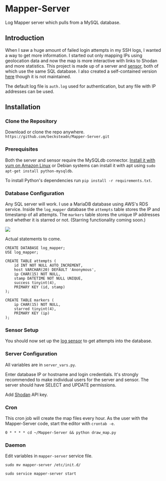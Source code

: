 # Mapper-Server
Log Mapper server which pulls from a MySQL database.

## Introduction

When I saw a huge amount of failed login attempts in my SSH logs, I wanted a way to get more information. I started out only mapping IPs using geolocation data and now the map is more interactive with links to Shodan and more statistics. This project is made up of a server and [sensor](https://github.com/becksteadn/Log-Sensor), both of which use the same SQL database. I also created a self-contained version [here](https://github.com/becksteadn/Log-Mapper) though it is not maintained.

The default log file is `auth.log` used for authentication, but any file with IP addresses can be used.

## Installation

### Clone the Repository

Download or clone the repo anywhere. `https://github.com/becksteadn/Mapper-Server.git`

### Prerequisites

Both the server and sensor require the MySQLdb connector. [Install it with yum on Amazon Linux](https://lazyprogrammer.me/installing-the-python-mysql-mysqldb-connector/) or Debian systems can  install it with apt using `sudo apt-get install python-mysqldb`.

To install Python's dependencies run `pip install -r requirements.txt`.

### Database Configuration

Any SQL server will work. I use a MariaDB database using AWS's RDS service. Inside the `log_mapper` database the `attempts` table stores the IP and timestamp of all attempts. The `markers` table stores the unique IP addresses and whether it is starred or not. (Starring functionality coming soon.)

![](https://lambda.sx/m4g.png)

Actual statements to come.

```
CREATE DATABASE log_mapper;
USE log_mapper;

CREATE TABLE attempts (
	id INT NOT NULL AUTO_INCREMENT,
    host VARCHAR(20) DEFAULT 'Anonymous',
    ip CHAR(15) NOT NULL,
    stamp DATETIME NOT NULL UNIQUE,
    success tinyint(4),
    PRIMARY KEY (id, stamp)
);

CREATE TABLE markers (
	ip CHAR(15) NOT NULL,
    starred tinyint(4),
    PRIMARY KEY (ip)
);
```

### Sensor Setup

You should now set up the [log sensor](https://github.com/becksteadn/Log-Sensor) to get attempts into the database.

### Server Configuration
All variables are in `server_vars.py`.

Enter database IP or hostname and login credentials. It's strongly recommended to make individual users for the server and sensor. The server should have SELECT and UPDATE permissions.

Add [Shodan](https://shodan.io) API key.

### Cron

This cron job will create the map files every hour. As the user with the Mapper-Server code, start the editor with `crontab -e`.

`0 * * * * cd ~/Mapper-Server && python draw_map.py`

### Daemon
Edit variables in `mapper-server` service file.

`sudo mv mapper-server /etc/init.d/`

`sudo service mapper-server start`
